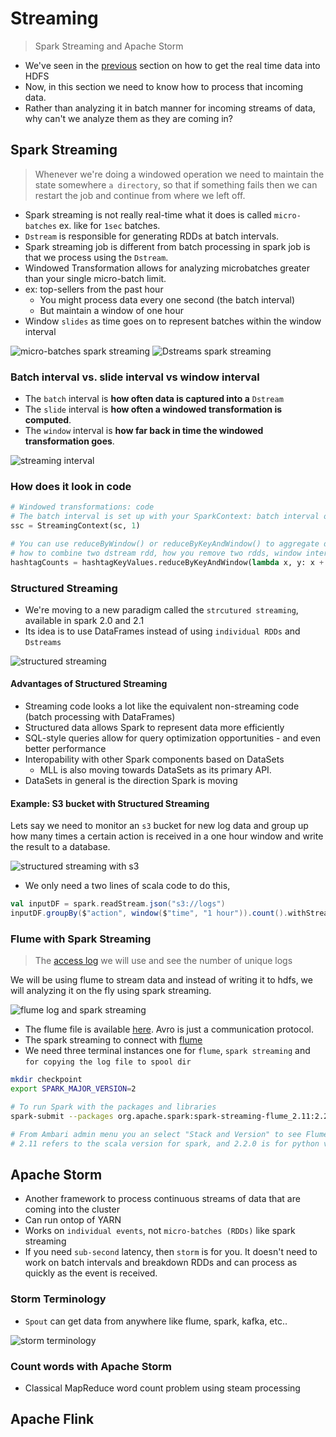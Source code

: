 # Streaming

> Spark Streaming and Apache Storm

- We've seen in the [previous](./section-09/README.md) section on how to get the real time data into HDFS
- Now, in this section we need to know how to process that incoming data.
- Rather than analyzing it in batch manner for incoming streams of data, why can't we analyze them as they are coming in?

## Spark Streaming

> Whenever we're doing a windowed operation we need to maintain the state somewhere `a directory`, so that if something fails then we can restart the job and continue from where we left off.

- Spark streaming is not really real-time what it does is called `micro-batches` ex. like for `1sec` batches.
- `Dstream` is responsible for generating RDDs at batch intervals.
- Spark streaming job is different from batch processing in spark job is that we process using the `Dstream`.
- Windowed Transformation allows for analyzing microbatches greater than your single micro-batch limit.
- ex: top-sellers from the past hour
  - You might process data every one second (the batch interval)
  - But maintain a window of one hour
- Window `slides` as time goes on to represent batches within the window interval

![micro-batches spark streaming](./docs/01.png)
![Dstreams spark streaming](./docs/02.png)

### Batch interval vs. slide interval vs window interval

- The `batch` interval is **how often data is captured into a** `Dstream`
- The `slide` interval is **how often a windowed transformation is computed**.
- The `window` interval is **how far back in time the windowed transformation goes**.

![streaming interval](./docs/03.png)

### How does it look in code

```py
# Windowed transformations: code
# The batch interval is set up with your SparkContext: batch interval of 1
ssc = StreamingContext(sc, 1)

# You can use reduceByWindow() or reduceByKeyAndWindow() to aggregate data across a longer period of time!
# how to combine two dstream rdd, how you remove two rdds, window interval: 300s -> 5 min, slide interval: every second compute it
hashtagCounts = hashtagKeyValues.reduceByKeyAndWindow(lambda x, y: x + y, lambda x, y : x - y, 300, 1)
```

### Structured Streaming

- We're moving to a new paradigm called the `strcutured streaming`, available in spark 2.0 and 2.1
- Its idea is to use DataFrames instead of using `individual RDDs` and `Dstreams`

![structured streaming](./docs/04.png)

#### Advantages of Structured Streaming

- Streaming code looks a lot like the equivalent non-streaming code (batch processing with DataFrames)
- Structured data allows Spark to represent data more efficiently
- SQL-style queries allow for query optimization opportunities - and even better performance
- Interopability with other Spark components based on DataSets
  - MLL is also moving towards DataSets as its primary API.
- DataSets in general is the direction Spark is moving

#### Example: S3 bucket with Structured Streaming

Lets say we need to monitor an `s3` bucket for new log data and group up how many times a certain action is received in a one hour window and write the result to a database.

![structured streaming with s3](./docs/05.png)

- We only need a two lines of scala code to do this,

```scala
val inputDF = spark.readStream.json("s3://logs")
inputDF.groupBy($"action", window($"time", "1 hour")).count().withStream.format("jdbc").start("jdbc:mysql//...")
```

### Flume with Spark Streaming

> The [access log](./access_log.txt) we will use and see the number of unique logs

We will be using flume to stream data and instead of writing it to hdfs, we will analyzing it on the fly using spark streaming.

![flume log and spark streaming](./docs/06.png)

- The flume file is available [here](./sparkstreamingflume.conf). Avro is just a communication protocol.
- The spark streaming to connect with [flume](./SparkFlume.py)
- We need three terminal instances one for `flume`, `spark streaming` and `for copying the log file to spool dir`

```sh
mkdir checkpoint
export SPARK_MAJOR_VERSION=2

# To run Spark with the packages and libraries
spark-submit --packages org.apache.spark:spark-streaming-flume_2.11:2.2.0 SparkFlume.py

# From Ambari admin menu you an select "Stack and Version" to see Flume or any installed service version to change that for 
# 2.11 refers to the scala version for spark, and 2.2.0 is for python version
```

## Apache Storm

- Another framework to process continuous streams of data that are coming into the cluster
- Can run ontop of YARN
- Works on `individual events`, not `micro-batches (RDDs)` like spark streaming
- If you need `sub-second` latency, then `storm` is for you. It doesn't need to work on batch intervals and breakdown RDDs and can process as quickly as the event is received.

### Storm Terminology

- `Spout` can get data from anywhere like flume, spark, kafka, etc..

![storm terminology](./docs/07.png)

### Count words with Apache Storm

- Classical MapReduce word count problem using steam processing

## Apache Flink
